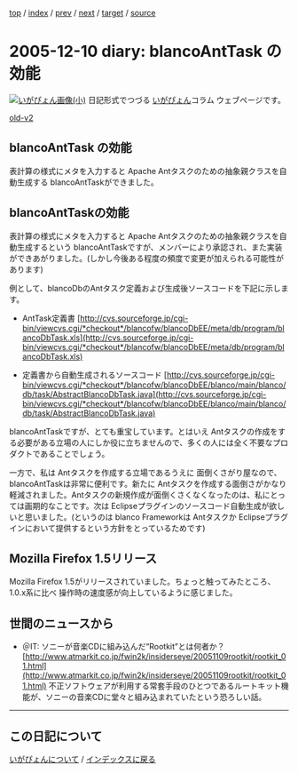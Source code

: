 [top](https://igapyon.github.io/diary/) 
 / [index](https://igapyon.github.io/diary/2005/index.html) 
 / [prev](https://igapyon.github.io/diary/2005/ig051212.html) 
 / [next](https://igapyon.github.io/diary/2005/ig051209.html) 
 / [target](https://igapyon.github.io/diary/2005/ig051210.html) 
 / [source](https://github.com/igapyon/diary/blob/gh-pages/2005/ig051210.html.src.md) 

2005-12-10 diary: blancoAntTask の効能
=====================================================================================================
[![いがぴょん画像(小)](https://igapyon.github.io/diary/images/iga200306s.jpg "いがぴょん")](https://igapyon.github.io/diary/memo/memoigapyon.html) 日記形式でつづる [いがぴょん](https://igapyon.github.io/diary/memo/memoigapyon.html)コラム ウェブページです。

[old-v2](ig051210-orig.html)

## blancoAntTask の効能

表計算の様式にメタを入力すると Apache Antタスクのための抽象親クラスを自動生成する blancoAntTaskができました。


## blancoAntTaskの効能

表計算の様式にメタを入力すると Apache Antタスクのための抽象親クラスを自動生成するという blancoAntTaskですが、メンバーにより承認され、また実装ができあがりました。(しかし今後ある程度の頻度で変更が加えられる可能性があります)

例として、blancoDbのAntタスク定義および生成後ソースコードを下記に示します。

* AntTask定義書
  [http://cvs.sourceforge.jp/cgi-bin/viewcvs.cgi/*checkout*/blancofw/blancoDbEE/meta/db/program/blancoDbTask.xls](http://cvs.sourceforge.jp/cgi-bin/viewcvs.cgi/*checkout*/blancofw/blancoDbEE/meta/db/program/blancoDbTask.xls)
  
* 定義書から自動生成されるソースコード
  [http://cvs.sourceforge.jp/cgi-bin/viewcvs.cgi/*checkout*/blancofw/blancoDbEE/blanco/main/blanco/db/task/AbstractBlancoDbTask.java](http://cvs.sourceforge.jp/cgi-bin/viewcvs.cgi/*checkout*/blancofw/blancoDbEE/blanco/main/blanco/db/task/AbstractBlancoDbTask.java)

blancoAntTaskですが、とても重宝しています。とはいえ Antタスクの作成をする必要がある立場の人にしか役に立ちませんので、多くの人には全く不要なプロダクトであることでしょう。

一方で、私は Antタスクを作成する立場であるうえに 面倒くさがり屋なので、blancoAntTaskは非常に便利です。新たに Antタスクを作成する面倒さがかなり軽減されました。Antタスクの新規作成が面倒くさくなくなったのは、私にとっては画期的なことです。次は Eclipseプラグインのソースコード自動生成が欲しいと思いました。(というのは
blanco Frameworkは Antタスクか Eclipseプラグインにおいて提供するという方針をとっているためです)

## Mozilla Firefox 1.5リリース

Mozilla Firefox 1.5がリリースされていました。ちょっと触ってみたところ、1.0.x系に比べ 操作時の速度感が向上しているように感じました。

## 世間のニュースから

* ＠IT: ソニーが音楽CDに組み込んだ“Rootkit”とは何者か？
  [http://www.atmarkit.co.jp/fwin2k/insiderseye/20051109rootkit/rootkit_01.html](http://www.atmarkit.co.jp/fwin2k/insiderseye/20051109rootkit/rootkit_01.html)
  不正ソフトウェアが利用する常套手段のひとつであるルートキット機能が、ソニーの音楽CDに堂々と組み込まれていたという恐ろしい話。

----------------------------------------------------------------------------------------------------

## この日記について
[いがぴょんについて](https://igapyon.github.io/diary/memo/memoigapyon.html) / [インデックスに戻る](https://igapyon.github.io/diary/idxall.html)

